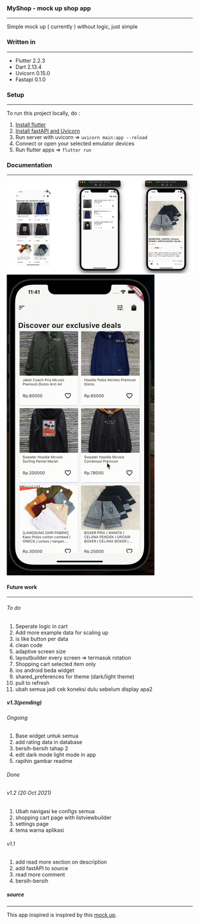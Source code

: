 ### MyShop - mock up shop app

---

Simple mock up ( currently ) without logic, just simple

### Written in

---

<ul>
    <li>
        Flutter 2.2.3
    </li>
    <li>
         Dart 2.13.4
    </li>
    <li>
         Uvicorn 0.15.0
    </li>
    <li>
        Fastapi 0.1.0
    </li>
</ul>

### Setup

---

To run this project locally, do :

1. [Install flutter](https://flutter.dev/docs/get-started/install)
2. [Install fastAPI and Uvicorn](https://fastapi.tiangolo.com/)
3. Run server with uvicorn => `uvicorn main:app --reload`
4. Connect or open your selected emulator devices
5. Run flutter apps => `flutter run`

### Documentation

---

![Images_documentation](images/img.png)
![Gif_documentation](images/gif.gif)

#### Future work

---

###### To do

1. Seperate logic in cart
2. Add more example data for scaling up
3. is like button per data
4. clean code
5. adaptive screen size
6. layoutbuilder every screen => termasuk rotation
7. Shopping cart selected item only
8. ios android beda widget
9. shared_preferences for theme (dark/light theme)
10. pull to refresh
11. ubah semua jadi cek koneksi dulu sebelum display apa2

##### v1.3(pending)

###### Ongoing

1.  Base widget untuk semua
2.  add rating data in database
3.  bersih-bersih tahap 2
4.  edit dark mode light mode in app
5.  rapihin gambar readme

###### Done

###### v1.2 (20 Oct 2021)

1.  Ubah navigasi ke configs semua
1.  shopping cart page with listviewbuilder
1.  settings page
1.  tema warna aplikasi

###### v1.1

1. add read more section on description
2. add fastAPI to source
3. read more comment
4. bersih-bersih

##### source

---

This app inspired is inspired by this [mock up](https://dribbble.com/shots/15706627-Ecommerce-App/attachments/7506209?mode=media).
